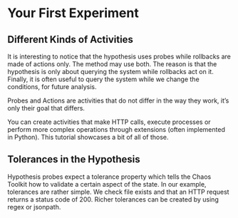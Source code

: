 # Your First Experiment

## Different Kinds of Activities
It is interesting to notice that the hypothesis uses probes while rollbacks are made of actions only. The method may use
both. The reason is that the hypothesis is only about querying the system while rollbacks act on it. Finally, it is 
often useful to query the system while we change the conditions, for future analysis.

Probes and Actions are activities that do not differ in the way they work, it’s only their goal that differs.

You can create activities that make HTTP calls, execute processes or perform more complex operations through extensions 
(often implemented in Python). This tutorial showcases a bit of all of those.

## Tolerances in the Hypothesis
Hypothesis probes expect a tolerance property which tells the Chaos Toolkit how to validate a certain aspect of the 
state. In our example, tolerances are rather simple. We check file exists and that an HTTP request returns a status code 
of 200. Richer tolerances can be created by using regex or jsonpath.